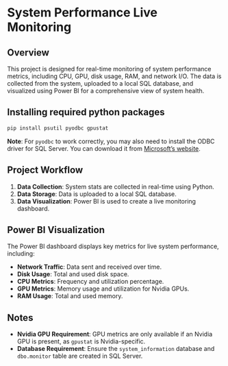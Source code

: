 # System Performance Live Monitoring

## Overview

This project is designed for real-time monitoring of system performance metrics, including CPU, GPU, disk usage, RAM, and network I/O. The data is collected from the system, uploaded to a local SQL database, and visualized using Power BI for a comprehensive view of system health.

## Installing required python packages

```bash
pip install psutil pyodbc gpustat
```

**Note**: For `pyodbc` to work correctly, you may also need to install the ODBC driver for SQL Server. You can download it from [Microsoft’s website](https://docs.microsoft.com/en-us/sql/connect/odbc/download-odbc-driver-for-sql-server).

## Project Workflow

1. **Data Collection**: System stats are collected in real-time using Python.
2. **Data Storage**: Data is uploaded to a local SQL database.
3. **Data Visualization**: Power BI is used to create a live monitoring dashboard.

## Power BI Visualization

The Power BI dashboard displays key metrics for live system performance, including:

- **Network Traffic**: Data sent and received over time.
- **Disk Usage**: Total and used disk space.
- **CPU Metrics**: Frequency and utilization percentage.
- **GPU Metrics**: Memory usage and utilization for Nvidia GPUs.
- **RAM Usage**: Total and used memory.

## Notes

- **Nvidia GPU Requirement**: GPU metrics are only available if an Nvidia GPU is present, as `gpustat` is Nvidia-specific.
- **Database Requirement**: Ensure the `system_information` database and `dbo.monitor` table are created in SQL Server.
